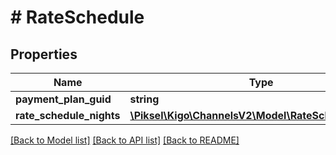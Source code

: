 # # RateSchedule

## Properties

Name | Type | Description | Notes
------------ | ------------- | ------------- | -------------
**payment_plan_guid** | **string** |  | [optional]
**rate_schedule_nights** | [**\Piksel\Kigo\ChannelsV2\Model\RateScheduleNight[]**](RateScheduleNight.md) |  | [optional]

[[Back to Model list]](../../README.md#models) [[Back to API list]](../../README.md#endpoints) [[Back to README]](../../README.md)
